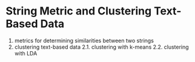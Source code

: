 # String Metric and Clustering Text-Based Data
1. metrics for determining similarities between two strings  
2. clustering text-based data
  2.1. clustering with k-means 
  2.2. clustering with LDA
